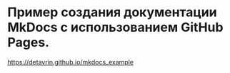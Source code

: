 # Пример создания документации MkDocs с использованием GitHub Pages.

https://detavrin.github.io/mkdocs_example
